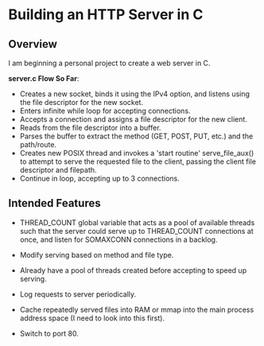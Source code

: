 # Building an HTTP Server in C

## Overview
I am beginning a personal project to create a web server in C. 

**server.c Flow So Far**: 
- Creates a new socket, binds it using the IPv4 option, and listens using the file descriptor for the new socket.   
- Enters infinite while loop for accepting connections.
- Accepts a connection and assigns a file descriptor for the new client.
- Reads from the file descriptor into a buffer.
- Parses the buffer to extract the method (GET, POST, PUT, etc.) and the path/route.
- Creates new POSIX thread and invokes a 'start routine' serve_file_aux() to attempt to serve the requested file to the client, passing the client file descriptor and filepath.
- Continue in loop, accepting up to 3 connections.

## Intended Features

- THREAD_COUNT global variable that acts as a pool of available threads such that the server could serve up to THREAD_COUNT connections at once, and listen for SOMAXCONN connections in a backlog.

- Modify serving based on method and file type.

- Already have a pool of threads created before accepting to speed up serving.

- Log requests to server periodically.

- Cache repeatedly served files into RAM or mmap into the main process address space (I need to look into this first).

- Switch to port 80.